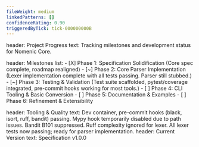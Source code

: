 ```yaml
---
fileWeight: medium
linkedPatterns: []
confidenceRating: 0.90
triggeredByTick: tick-000000000B
---
```


header: Project Progress
  text: Tracking milestones and development status for Nomenic Core.

header: Milestones
  list:
    - [X] Phase 1: Specification Solidification (Core spec complete, roadmap realigned)
    - [~] Phase 2: Core Parser Implementation (Lexer implementation complete with all tests passing. Parser still stubbed.)
    - [~] Phase 3: Testing & Validation (Test suite scaffolded, pytest/coverage integrated, pre-commit hooks working for most tools.)
    - [ ] Phase 4: CLI Tooling & Basic Conversion
    - [ ] Phase 5: Documentation & Examples
    - [ ] Phase 6: Refinement & Extensibility

header: Tooling & Quality
  text: Dev container, pre-commit hooks (black, isort, ruff, bandit) passing. Mypy hook temporarily disabled due to path issues. Bandit B101 suppressed. Ruff complexity ignored for lexer. All lexer tests now passing; ready for parser implementation.
header: Current Version
  text: Specification v1.0.0 